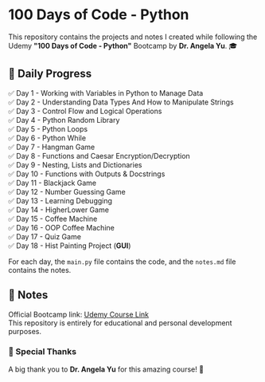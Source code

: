 # 100 Days of Code - Python  

This repository contains the projects and notes I created while following the Udemy **"100 Days of Code - Python"** Bootcamp by **Dr. Angela Yu**. 🎓  

## 📅 Daily Progress  

✅ Day 1 - Working with Variables in Python to Manage Data  
✅ Day 2 - Understanding Data Types And How to Manipulate Strings  
✅ Day 3 - Control Flow and Logical Operations  
✅ Day 4 - Python Random Library  
✅ Day 5 - Python Loops  
✅ Day 6 - Python While  
✅ Day 7 - Hangman Game  
✅ Day 8 - Functions and Caesar Encryption/Decryption  
✅ Day 9 - Nesting, Lists and Dictionaries  
✅ Day 10 - Functions with Outputs & Docstrings  
✅ Day 11 - Blackjack Game  
✅ Day 12 - Number Guessing Game  
✅ Day 13 - Learning Debugging  
✅ Day 14 - HigherLower Game  
✅ Day 15 - Coffee Machine  
✅ Day 16 - OOP Coffee Machine    
✅ Day 17 - Quiz Game  
✅ Day 18 - Hist Painting Project (**GUI**)  

For each day, the `main.py` file contains the code, and the `notes.md` file contains the notes.  

## 📌 Notes  
Official Bootcamp link: [Udemy Course Link](https://www.udemy.com/course/100-days-of-code/)  
This repository is entirely for educational and personal development purposes.  

### 🎉 Special Thanks  
A big thank you to **Dr. Angela Yu** for this amazing course! 🚀  
